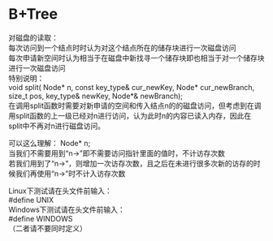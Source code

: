 # B+Tree

对磁盘的读取：  
每次访问到一个结点时时认为对这个结点所在的储存块进行一次磁盘访问  
每次申请新空间时认为相当于在磁盘中新找寻一个储存块即也相当于对一个储存块进行一次磁盘访问  
特别说明：  
void split( Node* n, const key_type& cur_newKey, Node* cur_newBranch, size_t pos, key_type& newKey, Node*& newBranch);  
在调用split函数时需要对新申请的空间和传入结点n的的磁盘访问，但考虑到在调用split函数的上一级已经对n进行访问，认为此时n的内容已读入内存，因此在split中不再对n进行磁盘访问。  

可以这么理解：
Node* n;  
当我们不需要用到“n->”即不需要访问指针里面的值时，不计访存次数  
若我们用到了“n->”，则增加一次访存次数，且之后在未进行很多次新的访存的时候我们再使用“n->”时不计入访存次数  

Linux下测试请在头文件前输入：  
#define UNIX  
Windows下测试请在头文件前输入：  
#define WINDOWS  
（二者请不要同时定义）  
